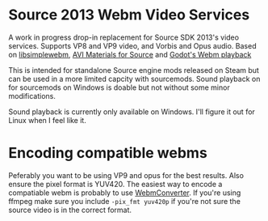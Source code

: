 # Source 2013 Webm Video Services

A work in progress drop-in replacement for Source SDK 2013's video services. Supports VP8 and VP9 video, and Vorbis and Opus audio. Based on [libsimplewebm](https://github.com/zaps166/libsimplewebm), [AVI Materials for Source](https://developer.valvesoftware.com/wiki/AVI_Materials) and [Godot's Webm playback](https://github.com/godotengine/godot/blob/b1f5cee7d9a1f509ef8990f3b8405c74e83a20cc/modules/webm/video_stream_webm.cpp)

This is intended for standalone Source engine mods released on Steam but can be used in a more limited capcity with sourcemods. Sound playback on for sourcemods on Windows is doable but not without some minor modifications.

Sound playback is currently only available on Windows. I'll figure it out for Linux when I feel like it.

# Encoding compatible webms
Peferably you want to be using VP9 and opus for the best results. Also ensure the pixel format is YUV420.
The easiest way to encode a compatiable webm is probably to use [WebmConverter](https://argorar.github.io/WebMConverter/). If you're using ffmpeg make sure you include `-pix_fmt yuv420p` if you're not sure the source video is in the correct format.